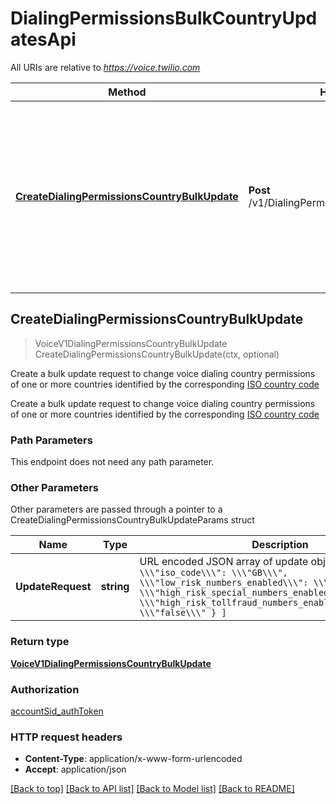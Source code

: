 # DialingPermissionsBulkCountryUpdatesApi

All URIs are relative to *https://voice.twilio.com*

Method | HTTP request | Description
------------- | ------------- | -------------
[**CreateDialingPermissionsCountryBulkUpdate**](DialingPermissionsBulkCountryUpdatesApi.md#CreateDialingPermissionsCountryBulkUpdate) | **Post** /v1/DialingPermissions/BulkCountryUpdates | Create a bulk update request to change voice dialing country permissions of one or more countries identified by the corresponding [ISO country code](https://en.wikipedia.org/wiki/ISO_3166-1_alpha-2)



## CreateDialingPermissionsCountryBulkUpdate

> VoiceV1DialingPermissionsCountryBulkUpdate CreateDialingPermissionsCountryBulkUpdate(ctx, optional)

Create a bulk update request to change voice dialing country permissions of one or more countries identified by the corresponding [ISO country code](https://en.wikipedia.org/wiki/ISO_3166-1_alpha-2)

Create a bulk update request to change voice dialing country permissions of one or more countries identified by the corresponding [ISO country code](https://en.wikipedia.org/wiki/ISO_3166-1_alpha-2)

### Path Parameters

This endpoint does not need any path parameter.

### Other Parameters

Other parameters are passed through a pointer to a CreateDialingPermissionsCountryBulkUpdateParams struct


Name | Type | Description
------------- | ------------- | -------------
**UpdateRequest** | **string** | URL encoded JSON array of update objects. example : `[ { \\\"iso_code\\\": \\\"GB\\\", \\\"low_risk_numbers_enabled\\\": \\\"true\\\", \\\"high_risk_special_numbers_enabled\\\":\\\"true\\\", \\\"high_risk_tollfraud_numbers_enabled\\\": \\\"false\\\" } ]`

### Return type

[**VoiceV1DialingPermissionsCountryBulkUpdate**](VoiceV1DialingPermissionsCountryBulkUpdate.md)

### Authorization

[accountSid_authToken](../README.md#accountSid_authToken)

### HTTP request headers

- **Content-Type**: application/x-www-form-urlencoded
- **Accept**: application/json

[[Back to top]](#) [[Back to API list]](../README.md#documentation-for-api-endpoints)
[[Back to Model list]](../README.md#documentation-for-models)
[[Back to README]](../README.md)

